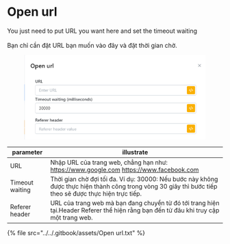 # Open url

You just need to put URL you want here and set the timeout waiting \
\
Bạn chỉ cần đặt URL bạn muốn vào đây và đặt thời gian chờ.

<figure><img src="../../.gitbook/assets/Open url.png" alt=""><figcaption></figcaption></figure>

| parameter       | illustrate                                                                                                                                              |
| --------------- | ------------------------------------------------------------------------------------------------------------------------------------------------------- |
| URL             | Nhập URL của trang web, chẳng hạn như: https://www.google.com https://www.facebook.com                                                                  |
| Timeout waiting | Thời gian chờ đợi tối đa. Ví dụ: 30000: Nếu bước này không được thực hiện thành công trong vòng 30 giây thì bước tiếp theo sẽ được thực hiện trực tiếp. |
| Referer header  | URL của trang web mà bạn đang chuyển từ đó tới trang hiện tại.Header Referer thể hiện rằng bạn đến từ đâu khi truy cập một trang web.                   |

{% file src="../../.gitbook/assets/Open url.txt" %}

